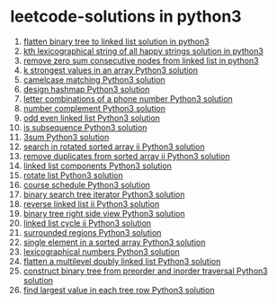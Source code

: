 # leetcode-solutions in python3
1. [flatten binary tree to linked list solution in python3](https://leetcode.com/problems/flatten-binary-tree-to-linked-list/discuss/681774/python3-solution-using-postorder-traversal-o1-space-complexity) </br>
2. [kth lexicographical string of all happy strings solution in python3](https://leetcode.com/problems/the-k-th-lexicographical-string-of-all-happy-strings-of-length-n/discuss/676440/python3-on-solution-using-math-with-clear-explanation)
3. [remove zero sum consecutive nodes from linked list in python3](https://leetcode.com/problems/remove-zero-sum-consecutive-nodes-from-linked-list/discuss/675308/python3-simple-solution)
4. [k strongest values in an array Python3 solution](https://leetcode.com/problems/the-k-strongest-values-in-an-array/discuss/674710/python3-solution-beats-100-of-submissions)
5. [camelcase matching Python3 solution](https://leetcode.com/problems/camelcase-matching/discuss/673354/simple-solution-in-python3-olenquerieslenpattern)
6. [design hashmap Python3 solution](https://leetcode.com/problems/design-hashmap/discuss/452263/python3-simple-solution-put-o1-get-o1-remove-o1)
7. [letter combinations of a phone number Python3 solution](https://leetcode.com/problems/letter-combinations-of-a-phone-number/discuss/466119/python3-solution-using-backtracking)
8. [number complement Python3 solution](https://leetcode.com/problems/number-complement/discuss/450983/python3) </br>
9. [odd even linked list Python3 solution](https://leetcode.com/problems/odd-even-linked-list/discuss/670962/python3-simple-solution-in-on) </br>
10. [is subsequence Python3 solution](https://leetcode.com/problems/is-subsequence/discuss/450936/python3-on) </br>
11. [3sum Python3 solution](https://leetcode.com/problems/3sum/discuss/509304/Python3-0(n2)-solution) </br>
12. [search in rotated sorted array ii Python3 solution](https://leetcode.com/problems/search-in-rotated-sorted-array-ii/discuss/509530/Python3-Solution-O(n)-in-worst-case) </br>
13. [remove duplicates from sorted array ii Python3 solution](https://leetcode.com/problems/remove-duplicates-from-sorted-array-ii/discuss/509355/python3-on-time-on-space) </br>
14. [linked list components Python3 solution](https://leetcode.com/problems/linked-list-components/discuss/672843/python3-simple-and-straightforward-on-soluiton) </br>
15. [rotate list Python3 solution](https://leetcode.com/problems/rotate-list/discuss/509348/python3-on-time) </br>
16. [course schedule Python3 solution](https://leetcode.com/problems/course-schedule/discuss/528682/Python3-solution-using-DFS-to-check-for-the-cycle-in-the-graph) </br>
17. [binary search tree iterator Python3 solution](https://leetcode.com/problems/binary-search-tree-iterator/discuss/512926/python3-solution-using-queue) </br>
18. [reverse linked list ii Python3 solution](https://leetcode.com/problems/reverse-linked-list-ii/discuss/509552/python3-solution-in-single-pass-and-o1-space) </br>
19. [binary tree right side view Python3 solution](https://leetcode.com/problems/binary-tree-right-side-view/discuss/512934/python3-solution) </br>
20. [linked list cycle ii Python3 solution](https://leetcode.com/problems/linked-list-cycle-ii/discuss/488739/Python3-two-pointer-approach) </br>
21. [surrounded regions Python3 solution](https://leetcodex.xyz/problems/surrounded-regions/discuss/526539/Python3-dfs-solution) </br>
22. [single element in a sorted array Python3 solution](https://leetcodex.xyz/problems/single-element-in-a-sorted-array/discuss/509638/Python3-using-xor) </br>
23. [lexicographical numbers Python3 solution](https://leetcode.com/problems/lexicographical-numbers/discuss/688372/Python3-solution-using-DFS)
24. [flatten a multilevel doubly linked list Python3 solution](https://leetcode.com/problems/flatten-a-multilevel-doubly-linked-list/discuss/695233/Python3-solution-using-recursion)
25. [construct binary tree from preorder and inorder traversal Python3 solution](https://leetcode.com/problems/construct-binary-tree-from-preorder-and-inorder-traversal/discuss/488780/Python3-recursive-approach)
26. [find largest value in each tree row Python3 solution](https://leetcode.com/problems/find-largest-value-in-each-tree-row/discuss/695348/Python3-preorder-traversal-solution)

